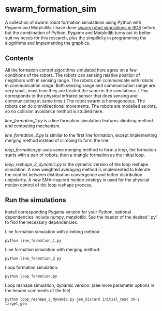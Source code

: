 # swarm_formation_sim
A collection of swarm robot formation simulations using Python with Pygame and Matplotlib. I have done [swarm robot simulations in ROS](https://github.com/yangliu28/swarm_robot_ros_sim.git) before, but the combination of Python, Pygame and Matplotlib turns out to better suit my needs for this research, plus the simpilicity in programming the alogrithms and implementing the graphics.

## Contents
All the formation control algorithms simulated here agree on a few conditions of the robots. The robots can sensing relative position of neighbors with in sensing range. The robots can communicate with robots in communication range. Both sensing range and communication range are very small, most time they are treated the same in the simulations. (This corresponds to the physical infrared sensor that does sensing and communicating at same time.) The robot swarm is homogeneous. The robots can do omnidirectional movements. The robots are modelled as dots, so no collision avoidance method is studied here.

*line_formation_1.py* is a line formation simulation features climbing method and competing mechanism.

*line_formation_2.py* is similar to the first line formation, except implementing merging method instead of climbing to form the line.

*loop_formation.py* uses same merging method to form a loop, the formation starts with a pair of robots, then a triangle formation as the initial loop.

*loop_reshape_2_dynamic.py* is the dynamic version of the loop reshape simulation. A new weighted averaging method is implemented to tolerate the conflict between distribution convergence and better distribution unipolarity. A new SMA-inspired motion strategy is used for the physical motion control of the loop reshape process.

## Run the simulations

Install corresponding Pygame version for your Python, optional dependencies include numpy, matplotlib. See the header of the desired '.py' to find the necessary dependencies.

Line formation simulation with climbing method:

`python line_formation_1.py`

Line formation simulation with merging method:

`python line_formation_2.py`

Loop formation simulation:

`python loop_formation.py`

Loop reshape simulation, dynamic version: (see more parameter options in the header comments of the file)

`python loop_reshape_2_dynamic.py gen_discard initial_read 30-1 target_gen`


